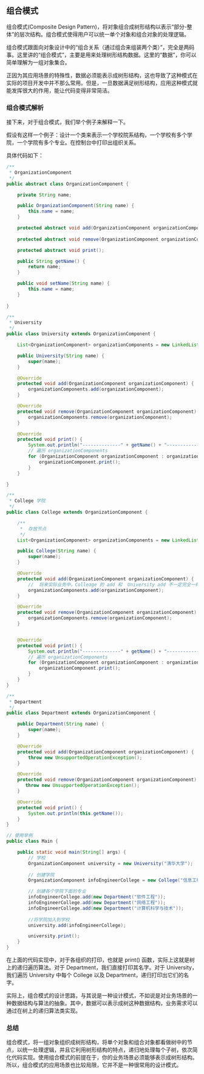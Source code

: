 ## 组合模式

组合模式(Composite Design Pattern)，将对象组合成树形结构以表示“部分-整体”的层次结构。组合模式使得用户可以统一单个对象和组合对象的处理逻辑。

组合模式跟面向对象设计中的“组合关系（通过组合来组装两个类）”，完全是两码事。这里讲的“组合模式”，主要是用来处理树形结构数据。这里的“数据”，你可以简单理解为一组对象集合。

正因为其应用场景的特殊性，数据必须能表示成树形结构，这也导致了这种模式在实际的项目开发中并不那么常用。但是，一旦数据满足树形结构，应用这种模式就能发挥很大的作用，能让代码变得非常简洁。

### 组合模式解析

接下来，对于组合模式，我们举个例子来解释一下。

假设有这样一个例子：设计一个类来表示一个学校院系结构，一个学校有多个学院，一个学院有多个专业。在控制台中打印出组织关系。

具体代码如下：

```java
/**
 * OrganizationComponent
 */
public abstract class OrganizationComponent {

	private String name;

	public OrganizationComponent(String name) {
		this.name = name;
	}

	protected abstract void add(OrganizationComponent organizationComponent);
	
	protected abstract void remove(OrganizationComponent organizationComponent);

	protected abstract void print();

	public String getName() {
		return name;
	}

	public void setName(String name) {
		this.name = name;
	}
	
}

/**
 * University
 */
public class University extends OrganizationComponent {

	List<OrganizationComponent> organizationComponents = new LinkedList<>();

	public University(String name) {
		super(name);
	}

	@Override
	protected void add(OrganizationComponent organizationComponent) {
		organizationComponents.add(organizationComponent);
	}

	@Override
	protected void remove(OrganizationComponent organizationComponent) {
		organizationComponents.remove(organizationComponent);
	}

	@Override
	protected void print() {
		System.out.println("--------------" + getName() + "--------------");
		// 遍历 organizationComponents
		for (OrganizationComponent organizationComponent : organizationComponents) {
			organizationComponent.print();
		}
	}

}

/**
 * College 学院
 */
public class College extends OrganizationComponent {

	/**
	 *  存放节点
	 */
	List<OrganizationComponent> organizationComponents = new LinkedList<OrganizationComponent>();

	public College(String name) {
		super(name);
	}

	@Override
	protected void add(OrganizationComponent organizationComponent) {
		//  将来实际业务中，Colleage 的 add 和  University add 不一定完全一样
		organizationComponents.add(organizationComponent);
	}

	@Override
	protected void remove(OrganizationComponent organizationComponent) {
		organizationComponents.remove(organizationComponent);
	}


	@Override
	protected void print() {
		System.out.println("--------------" + getName() + "--------------");
		// 遍历 organizationComponents
		for (OrganizationComponent organizationComponent : organizationComponents) {
			organizationComponent.print();
		}
	}
}

/**
 * Department
 */
public class Department extends OrganizationComponent {

	public Department(String name) {
		super(name);
	}

	@Override
	protected void add(OrganizationComponent organizationComponent) {
		throw new UnsupportedOperationException();
	}

	@Override
	protected void remove(OrganizationComponent organizationComponent) {
       throw new UnsupportedOperationException();
	}

	@Override
	protected void print() {
		System.out.println(this.getName());
	}
}

// 使用举例
public class Main {

	public static void main(String[] args) {
		// 学校
		OrganizationComponent university = new University("清华大学");
		
		// 创建学院
		OrganizationComponent infoEngineerCollege = new College("信息工程学院");

		// 创建各个学院下面的专业
		infoEngineerCollege.add(new Department("软件工程"));
		infoEngineerCollege.add(new Department("网络工程"));
		infoEngineerCollege.add(new Department("计算机科学与技术"));
		
		//将学院加入到学校
		university.add(infoEngineerCollege);

		university.print();
	}
}
```
在上面的代码实现中，对于各组织的打印，也就是 print() 函数，实际上这就是树上的递归遍历算法。对于 Department，我们直接打印其名字。对于 University，我们遍历 University 中每个 College 以及 Department，递归打印出它们的名字。

实际上，组合模式的设计思路，与其说是一种设计模式，不如说是对业务场景的一种数据结构与算法的抽象。其中，数据可以表示成树这种数据结构，业务需求可以通过在树上的递归算法类实现。

### 总结

组合模式，将一组对象组织成树形结构，将单个对象和组合对象都看做树中的节点，以统一处理逻辑，并且它利用树形结构的特点，递归地处理每个子树，依次简化代码实现。使用组合模式的前提在于，你的业务场景必须能够表示成树形结构。所以，组合模式的应用场景也比较局限，它并不是一种很常用的设计模式。



